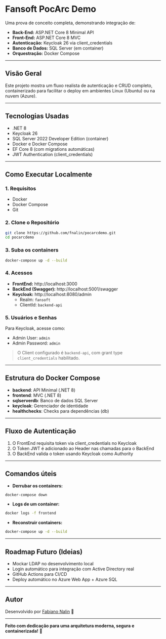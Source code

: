 # Fansoft PocArc Demo

Uma prova de conceito completa, demonstrando integração de:

- **Back-End:** ASP.NET Core 8 Minimal API
- **Front-End:** ASP.NET Core 8 MVC
- **Autenticação:** Keycloak 26 via client_credentials
- **Banco de Dados:** SQL Server (em container)
- **Orquestração:** Docker Compose

---

## Visão Geral

Este projeto mostra um fluxo realista de autenticação e CRUD completo, containerizado para facilitar o deploy em ambientes Linux (Ubuntu) ou na nuvem (Azure).

---

## Tecnologias Usadas

- .NET 8
- Keycloak 26
- SQL Server 2022 Developer Edition (container)
- Docker e Docker Compose
- EF Core 8 (com migrations automáticas)
- JWT Authentication (client_credentials)

---

## Como Executar Localmente

### 1. Requisitos

- Docker
- Docker Compose
- Git

### 2. Clone o Repositório

```bash
git clone https://github.com/fnalin/pocarcdemo.git
cd pocarcdemo
```

### 3. Suba os containers

```bash
docker-compose up -d --build
```

### 4. Acessos

- **FrontEnd:** http://localhost:3000
- **BackEnd (Swagger):** http://localhost:5001/swagger
- **Keycloak:** http://localhost:8080/admin
  - Realm: `fansoft`
  - ClientId: `backend-api`

### 5. Usuários e Senhas

Para Keycloak, acesse como:

- Admin User: `admin`
- Admin Password: `admin`

> O Client configurado é `backend-api`, com grant type `client_credentials` habilitado.

---

## Estrutura do Docker Compose

- **backend**: API Minimal (.NET 8)
- **frontend**: MVC (.NET 8)
- **sqlserverdb**: Banco de dados SQL Server
- **keycloak**: Gerenciador de identidade
- **healthchecks**: Checks para dependências (db)

---

## Fluxo de Autenticação

1. O FrontEnd requisita token via client_credentials no Keycloak
2. O Token JWT é adicionado ao Header nas chamadas para o BackEnd
3. O BackEnd valida o token usando Keycloak como Authority

---

## Comandos úteis

- **Derrubar os containers:**

```bash
docker-compose down
```

- **Logs de um container:**

```bash
docker logs -f frontend
```

- **Reconstruir containers:**

```bash
docker-compose up -d --build
```

---

## Roadmap Futuro (Ideias)

- Mockar LDAP no desenvolvimento local
- Login automático para integração com Active Directory real
- GitHub Actions para CI/CD
- Deploy automático no Azure Web App + Azure SQL

---

## Autor

Desenvolvido por [Fabiano Nalin](https://github.com/fnalin) 🚀

---

**Feito com dedicação para uma arquitetura moderna, segura e containerizada!** 🌟

